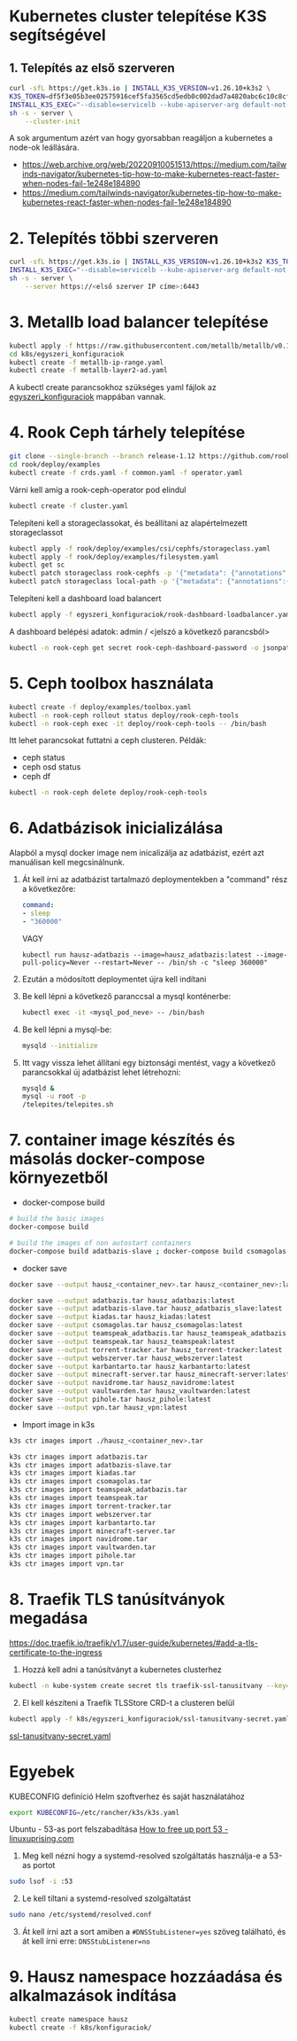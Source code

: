 # Kubernetes cluster telepítése K3S segítségével

## 1. Telepítés az első szerveren

```bash
curl -sfL https://get.k3s.io | INSTALL_K3S_VERSION=v1.26.10+k3s2 \
K3S_TOKEN=df5f3e05b3ee02575916cef5fa3565cd5edb0c002dad7a4820abc6c10c8cfd10 \
INSTALL_K3S_EXEC="--disable=servicelb --kube-apiserver-arg default-not-ready-toleration-seconds=60 --kube-apiserver-arg default-unreachable-toleration-seconds=60 --kube-controller-arg node-monitor-period=10s --kube-controller-arg pod-eviction-timeout=20s --kube-controller-arg node-monitor-grace-period=30s --kubelet-arg node-status-update-frequency=3s" \
sh -s - server \
    --cluster-init
```
A sok argumentum azért van hogy gyorsabban reagáljon a kubernetes a node-ok leállására.
- https://web.archive.org/web/20220910051513/https://medium.com/tailwinds-navigator/kubernetes-tip-how-to-make-kubernetes-react-faster-when-nodes-fail-1e248e184890
- https://medium.com/tailwinds-navigator/kubernetes-tip-how-to-make-kubernetes-react-faster-when-nodes-fail-1e248e184890

# 2. Telepítés többi szerveren

```bash
curl -sfL https://get.k3s.io | INSTALL_K3S_VERSION=v1.26.10+k3s2 K3S_TOKEN=df5f3e05b3ee02575916cef5fa3565cd5edb0c002dad7a4820abc6c10c8cfd10 \
INSTALL_K3S_EXEC="--disable=servicelb --kube-apiserver-arg default-not-ready-toleration-seconds=60 --kube-apiserver-arg default-unreachable-toleration-seconds=60 --kube-controller-arg node-monitor-period=10s --kube-controller-arg pod-eviction-timeout=20s --kube-controller-arg node-monitor-grace-period=30s --kubelet-arg node-status-update-frequency=3s" \
sh -s - server \
    --server https://<első szerver IP címe>:6443
```

# 3. Metallb load balancer telepítése

```bash
kubectl apply -f https://raw.githubusercontent.com/metallb/metallb/v0.13.12/config/manifests/metallb-native.yaml
cd k8s/egyszeri_konfiguraciok
kubectl create -f metallb-ip-range.yaml
kubectl create -f metallb-layer2-ad.yaml
```

A kubectl create parancsokhoz szükséges yaml fájlok az [egyszeri_konfiguraciok](egyszeri_konfiguraciok) mappában vannak.

# 4. Rook Ceph tárhely telepítése

```bash
git clone --single-branch --branch release-1.12 https://github.com/rook/rook.git
cd rook/deploy/examples
kubectl create -f crds.yaml -f common.yaml -f operator.yaml
```

Várni kell amíg a rook-ceph-operator pod elindul

```bash
kubectl create -f cluster.yaml
```

Telepíteni kell a storageclassokat, és beállítani az alapértelmezett storageclassot

```bash
kubectl apply -f rook/deploy/examples/csi/cephfs/storageclass.yaml
kubectl apply -f rook/deploy/examples/filesystem.yaml
kubectl get sc
kubectl patch storageclass rook-cephfs -p '{"metadata": {"annotations":{"storageclass.kubernetes.io/is-default-class":"true"}}}'
kubectl patch storageclass local-path -p '{"metadata": {"annotations":{"storageclass.kubernetes.io/is-default-class":"false"}}}'
```

Telepíteni kell a dashboard load balancert

```bash
kubectl apply -f egyszeri_konfiguraciok/rook-dashboard-loadbalancer.yaml
```

A dashboard belépési adatok: admin / <jelszó a következő parancsból>

```bash
kubectl -n rook-ceph get secret rook-ceph-dashboard-password -o jsonpath="{['data']['password']}" | base64 --decode && echo
```

# 5. Ceph toolbox használata

```bash
kubectl create -f deploy/examples/toolbox.yaml
kubectl -n rook-ceph rollout status deploy/rook-ceph-tools
kubectl -n rook-ceph exec -it deploy/rook-ceph-tools -- /bin/bash
```

Itt lehet parancsokat futtatni a ceph clusteren.
Példák:
- ceph status
- ceph osd status
- ceph df

```bash
kubectl -n rook-ceph delete deploy/rook-ceph-tools
```

# 6. Adatbázisok inicializálása

Alapból a mysql docker image nem inicalizálja az adatbázist, ezért azt manuálisan kell megcsinálnunk.
1.  Át kell írni az adatbázist tartalmazó deploymentekben a "command" rész a következőre:
    ```yaml
    command:
    - sleep
    - "360000"
    ```

    VAGY

    ```kubectl run hausz-adatbazis --image=hausz_adatbazis:latest --image-pull-policy=Never --restart=Never -- /bin/sh -c "sleep 360000"```
2. Ezután a módosított deploymentet újra kell indítani
3. Be kell lépni a következő paranccsal a mysql konténerbe:
    ```bash
    kubectl exec -it <mysql_pod_neve> -- /bin/bash
    ```
4. Be kell lépni a mysql-be:
    ```bash
    mysqld --initialize
    ```
5. Itt vagy vissza lehet állítani egy biztonsági mentést, vagy a következő parancsokkal új adatbázist lehet létrehozni:
    ```bash
    mysqld &
    mysql -u root -p
    /telepites/telepites.sh
    ```

# 7. container image készítés és másolás docker-compose környezetből

- docker-compose build
```bash
# build the basic images
docker-compose build

# build the images of non autostart containers
docker-compose build adatbazis-slave ; docker-compose build csomagolas ; docker-compose build karbantarto ; docker-compose build minecraft-server ; docker-compose build navidrome ; docker-compose build vaultwarden ; docker-compose build pihole ; docker-compose build vpn
```

- docker save
```bash
docker save --output hausz_<container_nev>.tar hausz_<container_nev>:latest
```

```bash
docker save --output adatbazis.tar hausz_adatbazis:latest
docker save --output adatbazis-slave.tar hausz_adatbazis_slave:latest
docker save --output kiadas.tar hausz_kiadas:latest
docker save --output csomagolas.tar hausz_csomagolas:latest
docker save --output teamspeak_adatbazis.tar hausz_teamspeak_adatbazis:latest
docker save --output teamspeak.tar hausz_teamspeak:latest
docker save --output torrent-tracker.tar hausz_torrent-tracker:latest
docker save --output webszerver.tar hausz_webszerver:latest
docker save --output karbantarto.tar hausz_karbantarto:latest
docker save --output minecraft-server.tar hausz_minecraft-server:latest
docker save --output navidrome.tar hausz_navidrome:latest
docker save --output vaultwarden.tar hausz_vaultwarden:latest
docker save --output pihole.tar hausz_pihole:latest
docker save --output vpn.tar hausz_vpn:latest
```
- Import image in k3s
```bash
k3s ctr images import ./hausz_<container_nev>.tar
```

```bash
k3s ctr images import adatbazis.tar
k3s ctr images import adatbazis-slave.tar
k3s ctr images import kiadas.tar
k3s ctr images import csomagolas.tar
k3s ctr images import teamspeak_adatbazis.tar
k3s ctr images import teamspeak.tar
k3s ctr images import torrent-tracker.tar
k3s ctr images import webszerver.tar
k3s ctr images import karbantarto.tar
k3s ctr images import minecraft-server.tar
k3s ctr images import navidrome.tar
k3s ctr images import vaultwarden.tar
k3s ctr images import pihole.tar
k3s ctr images import vpn.tar
```

# 8. Traefik TLS tanúsítványok megadása

https://doc.traefik.io/traefik/v1.7/user-guide/kubernetes/#add-a-tls-certificate-to-the-ingress

1. Hozzá kell adni a tanúsítványt a kubernetes clusterhez
```bash
kubectl -n kube-system create secret tls traefik-ssl-tanusitvany --key=privkey.pem --cert=fullchain.pem
```

2. El kell készíteni a Traefik TLSStore CRD-t a clusteren belül
```bash
kubectl apply -f k8s/egyszeri_konfiguraciok/ssl-tanusitvany-secret.yaml
```

[ssl-tanusitvany-secret.yaml](/k8s/egyszeri_konfiguraciok/ssl-tanusitvany-secret.yaml)

# Egyebek

KUBECONFIG definíció Helm szoftverhez és saját használatához

```bash
export KUBECONFIG=/etc/rancher/k3s/k3s.yaml
```

Ubuntu - 53-as port felszabadítása [How to free up port 53 - linuxuprising.com](https://www.linuxuprising.com/2020/07/ubuntu-how-to-free-up-port-53-used-by.html)

1. Meg kell nézni hogy a systemd-resolved szolgáltatás használja-e a 53-as portot

```bash
sudo lsof -i :53
```
2. Le kell tiltani a systemd-resolved szolgáltatást

```bash
sudo nano /etc/systemd/resolved.conf
```

3. Át kell írni azt a sort amiben a ```#DNSStubListener=yes``` szöveg található, és át kell írni erre: ```DNSStubListener=no```

# 9. Hausz namespace hozzáadása és alkalmazások indítása

```bash
kubectl create namespace hausz
kubectl create -f k8s/konfiguraciok/
```